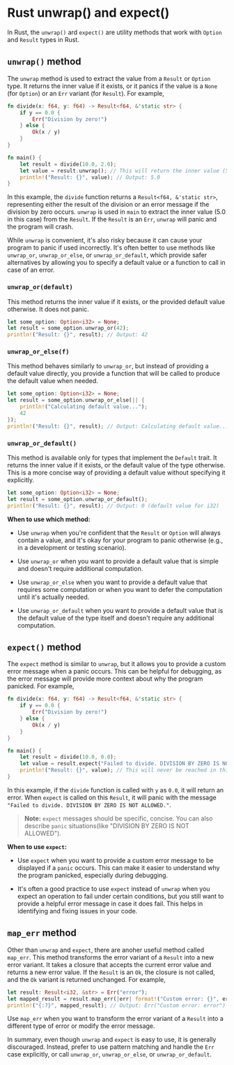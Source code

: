 # Rust unwrap() and expect()

In Rust, the `unwrap()` ard `expect()` are utility methods that work with `Option` and `Result` types in Rust.

## `unwrap()` method

The `unwrap` method is used to extract the value from a `Result` or `Option` type. It returns the inner value if it exists, or it panics if the value is a `None` (for `Option`) or an `Err` variant (for `Result`). For example,

```rust
fn divide(x: f64, y: f64) -> Result<f64, &'static str> {
    if y == 0.0 {
        Err("Division by zero!")
    } else {
        Ok(x / y)
    }
}

fn main() {
    let result = divide(10.0, 2.0);
    let value = result.unwrap(); // This will return the inner value (5.0) if the result is Ok, or panic if it's Err.
    println!("Result: {}", value); // Output: 5.0
}
```

In this example, the `divide` function returns a `Result<f64, &'static str>`, representing either the result of the division or an error message if the division by zero occurs. `unwrap` is used in `main` to extract the inner value (5.0 in this case) from the `Result`. If the `Result` is an `Err`, `unwrap` will panic and the program will crash.

While `unwrap` is convenient, it's also risky because it can cause your program to panic if used incorrectly. It's often better to use methods like `unwrap_or`, `unwrap_or_else`, or `unwrap_or_default`, which provide safer alternatives by allowing you to specify a default value or a function to call in case of an error.

### `unwrap_or(default)`

This method returns the inner value if it exists, or the provided default value otherwise. It does not panic.

```rust
let some_option: Option<i32> = None;
let result = some_option.unwrap_or(42);
println!("Result: {}", result); // Output: 42
```

### `unwrap_or_else(f)`

This method behaves similarly to `unwrap_or`, but instead of providing a default value directly, you provide a function that will be called to produce the default value when needed.

```rust
let some_option: Option<i32> = None;
let result = some_option.unwrap_or_else(|| {
    println!("Calculating default value...");
    42
});
println!("Result: {}", result); // Output: Calculating default value... Result: 42
```

### `unwrap_or_default()`

This method is available only for types that implement the `Default` trait. It returns the inner value if it exists, or the default value of the type otherwise. This is a more concise way of providing a default value without specifying it explicitly.

```rust
let some_option: Option<i32> = None;
let result = some_option.unwrap_or_default();
println!("Result: {}", result); // Output: 0 (default value for i32)
```

**When to use which method:**

- Use `unwrap` when you're confident that the `Result` or `Option` will always contain a value, and it's okay for your program to panic otherwise (e.g., in a development or testing scenario).
  
- Use `unwrap_or` when you want to provide a default value that is simple and doesn't require additional computation.

- Use `unwrap_or_else` when you want to provide a default value that requires some computation or when you want to defer the computation until it's actually needed.

- Use `unwrap_or_default` when you want to provide a default value that is the default value of the type itself and doesn't require any additional computation.

## `expect()` method

The `expect` method is similar to `unwrap`, but it allows you to provide a custom error message when a panic occurs. This can be helpful for debugging, as the error message will provide more context about why the program panicked. For example,

```rust
fn divide(x: f64, y: f64) -> Result<f64, &'static str> {
    if y == 0.0 {
        Err("Division by zero!")
    } else {
        Ok(x / y)
    }
}

fn main() {
    let result = divide(10.0, 0.0);
    let value = result.expect("Failed to divide. DIVISION BY ZERO IS NOT ALLOWED."); // Custom error message for panic
    println!("Result: {}", value); // This will never be reached in this example
}
```

In this example, if the `divide` function is called with `y` as `0.0`, it will return an error. When `expect` is called on this `Result`, it will panic with the message `"Failed to divide. DIVISION BY ZERO IS NOT ALLOWED."`.

> **Note:** `expect` messages should be specific, concise. You can also describe `panic` situations(like "DIVISION BY ZERO IS NOT ALLOWED").

**When to use `expect`:**

- Use `expect` when you want to provide a custom error message to be displayed if a `panic` occurs. This can make it easier to understand why the program panicked, especially during debugging.

- It's often a good practice to use `expect` instead of `unwrap` when you expect an operation to fail under certain conditions, but you still want to provide a helpful error message in case it does fail. This helps in identifying and fixing issues in your code.

## `map_err` method
Other than `unwrap` and `expect`, there are anoher useful method called `map_err`. This method transforms the error variant of a `Result` into a new error variant. It takes a closure that accepts the current error value and returns a new error value. If the `Result` is an `Ok`, the closure is not called, and the `Ok` variant is returned unchanged. For example,

```rust
let result: Result<i32, &str> = Err("error");
let mapped_result = result.map_err(|err| format!("Custom error: {}", err));
println!("{:?}", mapped_result); // Output: Err("Custom error: error")
```

Use `map_err` when you want to transform the error variant of a `Result` into a different type of error or modify the error message.

In summary, even though `unwrap` and `expect` is easy to use, it is generally discouraged. Instead, prefer to use pattern matching and handle the `Err` case explicitly, or call `unwrap_or`, `unwrap_or_else`, or `unwrap_or_default`.